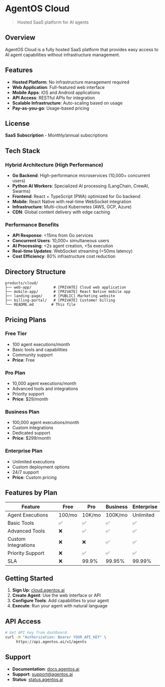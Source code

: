 # AgentOS Cloud

> Hosted SaaS platform for AI agents

## Overview

AgentOS Cloud is a fully hosted SaaS platform that provides easy access to AI agent capabilities without infrastructure management.

## Features

- **Hosted Platform**: No infrastructure management required
- **Web Application**: Full-featured web interface
- **Mobile Apps**: iOS and Android applications
- **API Access**: RESTful APIs for integration
- **Scalable Infrastructure**: Auto-scaling based on usage
- **Pay-as-you-go**: Usage-based pricing

## License

**SaaS Subscription** - Monthly/annual subscriptions

## Tech Stack

### **Hybrid Architecture (High Performance)**
- **Go Backend**: High-performance microservices (10,000+ concurrent users)
- **Python AI Workers**: Specialized AI processing (LangChain, CrewAI, Swarms)
- **Frontend**: React + TypeScript (PWA) optimized for Go backend
- **Mobile**: React Native with real-time WebSocket integration
- **Infrastructure**: Multi-cloud Kubernetes (AWS, GCP, Azure)
- **CDN**: Global content delivery with edge caching

### **Performance Benefits**
- **API Response**: <15ms from Go services
- **Concurrent Users**: 10,000+ simultaneous users
- **AI Processing**: <2s agent creation, <5s execution
- **Real-time Updates**: WebSocket streaming (<50ms latency)
- **Cost Efficiency**: 80% infrastructure cost reduction

## Directory Structure

```
products/cloud/
├── web-app/          # [PRIVATE] Cloud web application
├── mobile-app/       # [PRIVATE] React Native mobile app
├── landing-page/     # [PUBLIC] Marketing website
├── billing-portal/   # [PRIVATE] Customer billing
└── README.md        # This file
```

## Pricing Plans

### Free Tier
- 100 agent executions/month
- Basic tools and capabilities
- Community support
- **Price**: Free

### Pro Plan
- 10,000 agent executions/month
- Advanced tools and integrations
- Priority support
- **Price**: $29/month

### Business Plan
- 100,000 agent executions/month
- Custom integrations
- Dedicated support
- **Price**: $299/month

### Enterprise Plan
- Unlimited executions
- Custom deployment options
- 24/7 support
- **Price**: Custom pricing

## Features by Plan

| Feature | Free | Pro | Business | Enterprise |
|---------|------|-----|----------|------------|
| Agent Executions | 100/mo | 10K/mo | 100K/mo | Unlimited |
| Basic Tools | ✅ | ✅ | ✅ | ✅ |
| Advanced Tools | ❌ | ✅ | ✅ | ✅ |
| Custom Integrations | ❌ | ❌ | ✅ | ✅ |
| Priority Support | ❌ | ✅ | ✅ | ✅ |
| SLA | ❌ | 99.9% | 99.95% | 99.99% |

## Getting Started

1. **Sign Up**: [cloud.agentos.ai](https://cloud.agentos.ai)
2. **Create Agent**: Use the web interface or API
3. **Configure Tools**: Add capabilities to your agent
4. **Execute**: Run your agent with natural language

## API Access

```bash
# Get API key from dashboard
curl -H "Authorization: Bearer YOUR_API_KEY" \
     https://api.agentos.ai/v1/agents
```

## Support

- **Documentation**: [docs.agentos.ai](https://docs.agentos.ai)
- **Support**: support@agentos.ai
- **Status**: [status.agentos.ai](https://status.agentos.ai)